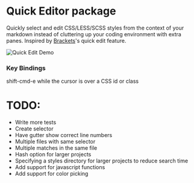 # Quick Editor package

Quickly select and edit CSS/LESS/SCSS styles from the context of your markdown instead of cluttering up your coding environment with extra panes.
Inspired by [Brackets](http://brackets.io/)'s quick edit feature.

![Quick Edit Demo](https://github.com/Maushundb/quick-editor/blob/master/quick-edit.gif?raw=true)


### Key Bindings
shift-cmd-e while the cursor is over a CSS id or class


# TODO:
  * Write more tests
  * Create selector
  * Have gutter show correct line numbers
  * Multiple files with same selector
  * Multiple matches in the same file
  * Hash option for larger projects
  * Specifying a styles directory for larger projects to reduce search time
  * Add support for javascript functions
  * Add support for color picking
